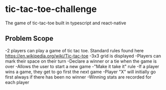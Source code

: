 # tic-tac-toe-challenge
The game of tic-tac-toe built in typescript and react-native


## Problem Scope
-2 players can play a game of tic tac toe. Standard rules found here https://en.wikipedia.org/wiki/Tic-tac-toe
-3x3 grid is displayed
-Players can mark their space on their turn
-Declare a winner or a tie when the game is over
-Allows the user to start a new game
-"Make it take it" rule
  -If a player wins a game, they get to go first the next game
  -Player "X" will initially go first always if there has been no winner
 -Winning stats are recorded for each player


